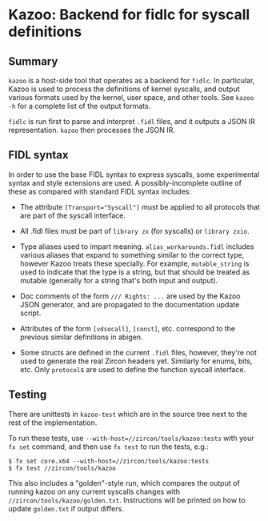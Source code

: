 # Kazoo: Backend for fidlc for syscall definitions

## Summary

`kazoo` is a host-side tool that operates as a backend for `fidlc`. In particular, Kazoo is used
to process the definitions of kernel syscalls, and output various formats used by the kernel, user
space, and other tools. See `kazoo -h` for a complete list of the output formats.

`fidlc` is run first to parse and interpret `.fidl` files, and it outputs a JSON IR representation.
`kazoo` then processes the JSON IR.

## FIDL syntax

In order to use the base FIDL syntax to express syscalls, some experimental syntax and style
extensions are used. A possibly-incomplete outline of these as compared with standard FIDL syntax
includes:

- The attribute `[Transport="Syscall"]` must be applied to all protocols that are part of the
  syscall interface.

- All .fidl files must be part of `library zx` (for syscalls) or `library zxio`.

- Type aliases used to impart meaning. `alias_workarounds.fidl` includes various aliases that expand
  to something similar to the correct type, however Kazoo treats these specially. For example,
  `mutable_string` is used to indicate that the type is a string, but that should be treated as
  mutable (generally for a string that's both input and output).

- Doc comments of the form `/// Rights: ...` are used by the Kazoo JSON generator, and are
  propagated to the documentation update script.

- Attributes of the form `[vdsocall]`, `[const]`, etc. correspond to the previous similar
  definitions in abigen.

- Some structs are defined in the current `.fidl` files, however, they're not used to generate the
  real Zircon headers yet. Similarly for enums, bits, etc. Only `protocol`s are used to define the
  function syscall interface.

## Testing

There are unittests in `kazoo-test` which are in the source tree next to the rest of the
implementation.

To run these tests, use `--with-host=//zircon/tools/kazoo:tests` with your `fx set` command, and
then use `fx test` to run the tests, e.g.:

```
$ fx set core.x64 --with-host=//zircon/tools/kazoo:tests
$ fx test //zircon/tools/kazoo
```

This also includes a "golden"-style run, which compares the output of running kazoo on any current
syscalls changes with `//zircon/tools/kazoo/golden.txt`. Instructions will be printed on how to
update `golden.txt` if output differs.
